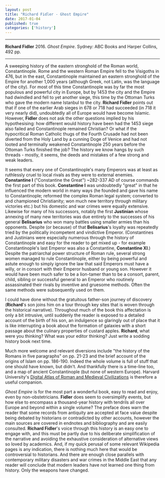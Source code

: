 ```yaml
---
layout: post
title: "Richard Fidler - Ghost Empire"
date: 2017-01-04
published: true
categories: ['history']
---
```



***
<b>Richard Fidler</b> 2016. _Ghost Empire_. Sydney: ABC Books and Harper Collins, 492 pp.

***


A sweeping history of the eastern stronghold of the Roman world, Constantinople.  Rome and the western Roman Empire fell to the Visigoths in 476, but in the east, Constantinople maintained an eastern stronghold of the Empire for another 1,000 years (although Greek, not Latin, was the language of the city).  For most of this time Constantinople was by far the most populous and powerful city in Europe, but by 1453 the city and the Empire had dwindled and fell to yet another siege, this time by the Ottoman Turks who gave the modern name Istanbul to the city.  **Richard Fidler** points out that if one of the earlier Arab sieges in 678 or 718 had succeeded (in 718 it very nearly did), undoubtedly all of Europe would have become Islamic.   However, **Fidler** does not ask the other questions implied by his hypothesising: how different would history have been had the 1453 siege also failed and Constantinople remained Christian?  Or what if the hypocritical Roman Catholic thugs of the Fourth Crusade had not been diverted from the Holy Land by a cunning Doge of Venice and had not looted and terminally weakened Constantinople 250 years before the Ottoman Turks finished the job?  The history we know hangs by such threads - mostly, it seems, the deeds and mistakes of a few strong and weak leaders.

It seems that every one of Constantinople's many Emperors was at least as ruthlessly cruel to local rivals as they were to external enemies.  **Constantine I** ("Constantine the Great") ~282-337 AD of course commands the first part of this book.  **Constantine I** was undoubtedly "great" in that he influenced the modern world in many ways (he founded and gave his name to Constantinople; reformed the complex Roman legal system; converted to and championed Christianity; won much new territory through military victories etc.) but his domestic and war crimes were equally extensive.  Likewise for many of his successors, notably the first **Justinian** whose annexing of many new territories was due entirely to the successes of his general **Belisarius** who won many battles using smaller armies than his opponents.  Despite (or because) of that **Belisarius**'s loyalty was repeatedly tried by the politically incompetent and vindictive Emperor.  (Constantines and Justinians were especially numerous through the history of Constantinople and easy for the reader to get mixed up - for example Constantinople's last Emperor was also a Constantine, **Constantine XI**.)  Despite the patriarchal power structure of Roman rule, several strong women managed to rule Constantinople, either by being powerful and astute enough to simply ignore the law that said Emperors must have a willy, or in consort with their Emperor husband or young son.  However it would have been much safer to be a lion-tamer than to be a consort, parent, child, sibling or successful general to an Emperor who routinely assassinated their rivals by inventive and gruesome methods.  Often the same methods were subsequently used on them.

I could have done without the gratuitous father-son journey of discovery (**Richard**'s son joins him on a tour through key sites that is woven through the historical narrative).  Throughout much of the book this affectation is only a bit intrusive, until suddenly the reader is exposed to a detailed account of the birth of his son, an indulgence so glaringly out of place that it is like interrupting a book about the formation of galaxies with a short passage about the culinary properties of custard apples.  **Richard**, what were you thinking?  What was your editor thinking?  Just write a sodding history book next time.

Much more welcome and relevant diversions include "the history of the Romans in five paragraphs" on pp. 21-23 and the brief account of the origins of Islam on pp. 186-190.  Indeed the whole volume is full of stuff that one should have known, but didn't.  And thankfully there is a time-line too, and a map of ancient Constantinople (but none of western Europe).  Harvard University's [Digital Atlas of Roman and Medieval Civilizations](http://darmc.harvard.edu/maps) is therefore a useful companion.

_Ghost Empire_ is for the most part a wonderful book, easy to read and enjoy, even by non-obstetricians.  **Fidler** does seem to oversimplify events, but how else to encompass a thousand-year history with tendrils all over Europe and beyond within a single volume?  The preface does warn the reader that some records from antiquity are accepted at face value despite being debated by historians or contradicted by other accounts, however the main sources are covered in endnotes and bibliography and are easily consulted.  **Richard Fidler**'s  voice through this history is an easy one to engage with, and this must be partly due to his deliberate simplification of the narrative and avoiding the exhaustive consideration of alternative views so loved by academics.   And, if my quick perusal of some relevant Wikipedia pages is any indication, there is nothing much here that would be controversial to historians.  And there are enough close parallels with contemporary military disasters and war crimes in the Middle East that any reader will conclude that modern leaders have not learned one thing from history.   Only the weapons have changed.
